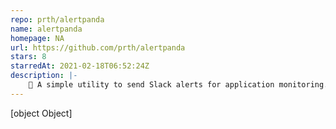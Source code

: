 ```yaml
---
repo: prth/alertpanda
name: alertpanda
homepage: NA
url: https://github.com/prth/alertpanda
stars: 8
starredAt: 2021-02-18T06:52:24Z
description: |-
    🐼 A simple utility to send Slack alerts for application monitoring.
---
```


[object Object]
